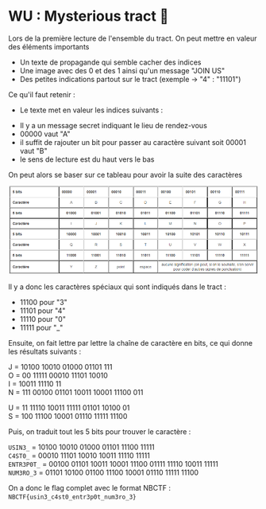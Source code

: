 # WU : Mysterious tract :newspaper: 
  
Lors de la première lecture de l'ensemble du tract. On peut mettre en valeur des éléments importants
  
* Un texte de propagande qui semble cacher des indices 
* Une image avec des 0 et des 1 ainsi qu'un message "JOIN US"
* Des petites indications partout sur le tract (exemple -> "4" : "11101")
  
Ce qu'il faut retenir : 
  
- Le texte met en valeur les indices suivants : 
  
* Il y a un message secret indiquant le lieu de rendez-vous
* 00000 vaut "A" 
* il suffit de rajouter un bit pour passer au caractère suivant soit 00001 vaut "B" 
* le sens de lecture est du haut vers le bas 
  
On peut alors se baser sur ce tableau pour avoir la suite des caractères
  
  
![image du tableau](./index.png)
  
Il y a donc les caractères spéciaux qui sont indiqués dans le tract :
  
* 11100 pour "3"
* 11101 pour "4"
* 11110 pour "0"
* 11111 pour "_"
  
Ensuite, on fait lettre par lettre la chaîne de caractère en bits, ce qui donne les résultats suivants :
  
J = 10100 10010 01000 01101 111  
O = 00 11111 00010 11101 10010  
I = 10011 11110 11  
N = 111 00100 01101 10011 10001 11100 011  
  
U = 11 11110 10011 11111  01101 10100 01  
S = 100 11100 10001 01110 11111 11100  
  
Puis, on traduit tout les 5 bits pour trouver le caractère :
  
`USIN3_` = 10100 10010 01000 01101 11100 11111  
`C4ST0_` = 00010 11101 10010 10011 11110 11111  
`ENTR3P0T_` = 00100 01101 10011 10001 11100 01111 11110 10011 11111  
`NUM3RO_3` = 01101 10100 01100 11100 10001 01110 11111 11100  
  
On a donc le flag complet avec le format NBCTF : `NBCTF{usin3_c4st0_entr3p0t_num3ro_3}`


